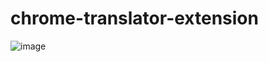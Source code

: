 # chrome-translator-extension

![image](https://drive.google.com/file/d/1lcXb4_AF_BSVj6XeGPchxbQQHr4pliHH/view?usp=sharing)
